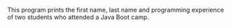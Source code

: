 This program prints the first name, last name and programming experience of two students who attended a Java Boot camp.
